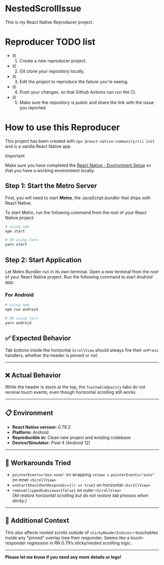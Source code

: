 # NestedScrollIssue

This is my React Native Reproducer project.

# Reproducer TODO list

- [x] 1. Create a new reproducer project.
- [x] 2. Git clone your repository locally.
- [x] 3. Edit the project to reproduce the failure you're seeing.
- [x] 4. Push your changes, so that Github Actions can run the CI.
- [x] 5. Make sure the repository is public and share the link with the issue you reported.

# How to use this Reproducer

This project has been created with `npx @react-native-community/cli init` and is a vanilla React Native app.

> [!IMPORTANT]  
> Make sure you have completed the [React Native - Environment Setup](https://reactnative.dev/docs/set-up-your-environment) so that you have a working environment locally.

## Step 1: Start the Metro Server

First, you will need to start **Metro**, the JavaScript _bundler_ that ships _with_ React Native.

To start Metro, run the following command from the _root_ of your React Native project:

```bash
# using npm
npm start

# OR using Yarn
yarn start
```

## Step 2: Start  Application

Let Metro Bundler run in its _own_ terminal. Open a _new_ terminal from the _root_ of your React Native project. Run the following command to start _Android_ app:

### For Android

```bash
# using npm
npm run android

# OR using Yarn
yarn android
```



## ✅ Expected Behavior  
Tab buttons inside the horizontal `ScrollView` should always fire their `onPress` handlers, whether the header is pinned or not.

---

## ❌ Actual Behavior  
While the header is stuck at the top, the `TouchableOpacity` tabs do not receive touch events, even though horizontal scrolling still works.

---

## 📋 Environment  
- **React Native version:** 0.79.2 
- **Platform:**  Android  
- **Reproducible in:** Clean new project and existing codebase  
- **Device/Simulator:**  Pixel 4 (Android 12)

---

## 🔧 Workarounds Tried  
- `pointerEvents="box-none"` on wrapping `<View>` + `pointerEvents="auto"` on inner `<ScrollView>`  
- `onStartShouldSetResponder={() => true}` on horizontal `<ScrollView>`  
- `removeClippedSubviews={false}` on outer `<ScrollView>`  
*(All restore horizontal scrolling but do not restore tab presses when sticky.)*

---

## 📎 Additional Context  
This also affects nested scrolls outside of `stickyHeaderIndices`—touchables inside any “pinned” overlay lose their responder. Seems like a touch-responder regression in RN 0.79’s sticky/nested scrolling logic.

---

**Please let me know if you need any more details or logs!**


